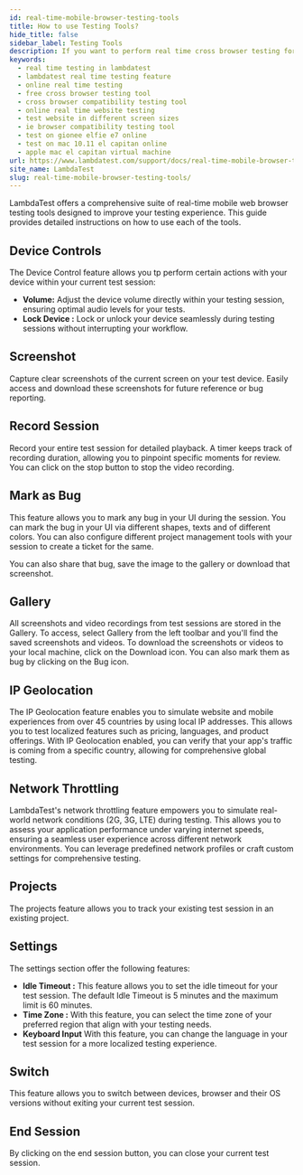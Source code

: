 ```yaml
---
id: real-time-mobile-browser-testing-tools
title: How to use Testing Tools?
hide_title: false
sidebar_label: Testing Tools
description: If you want to perform real time cross browser testing for your website on LambdaTest using the virtual mobile app.
keywords:
  - real time testing in lambdatest
  - lambdatest real time testing feature
  - online real time testing
  - free cross browser testing tool
  - cross browser compatibility testing tool
  - online real time website testing
  - test website in different screen sizes
  - ie browser compatibility testing tool
  - test on gionee elfie e7 online
  - test on mac 10.11 el capitan online
  - apple mac el capitan virtual machine
url: https://www.lambdatest.com/support/docs/real-time-mobile-browser-testing-tools/
site_name: LambdaTest
slug: real-time-mobile-browser-testing-tools/
---
```


<script type="application/ld+json"
      dangerouslySetInnerHTML={{ __html: JSON.stringify({
       "@context": "https://schema.org",
        "@type": "BreadcrumbList",
        "itemListElement": [{
          "@type": "ListItem",
          "position": 1,
          "name": "LambdaTest",
          "item": "https://www.lambdatest.com"
        },{
          "@type": "ListItem",
          "position": 2,
          "name": "Support",
          "item": "https://www.lambdatest.com/support/docs/"
        },{
          "@type": "ListItem",
          "position": 3,
          "name": "Real Time Desktop Browser Testing",
          "item": "https://www.lambdatest.com/support/docs/real-time-mobile-browser-testing-tools/"
        }]
      })
    }}
></script>
LambdaTest offers a comprehensive suite of real-time mobile web browser testing tools designed to improve your testing experience. This guide provides detailed instructions on how to use each of the tools.

## Device Controls
The Device Control feature allows you tp perform certain actions with your device  within your current test session:

- **Volume:** Adjust the device volume directly within your testing session, ensuring optimal audio levels for your tests.
- **Lock Device :** Lock or unlock your device seamlessly during testing sessions without interrupting your workflow.

## Screenshot
Capture clear screenshots of the current screen on your test device. Easily access and download these screenshots for future reference or bug reporting.

## Record Session
Record your entire test session for detailed playback. A timer keeps track of recording duration, allowing you to pinpoint specific moments for review. You can click on the stop button to stop the video recording.

## Mark as Bug
This feature allows you to mark any bug in your UI during the session. You can mark the bug in your UI via different shapes, texts and of different colors. You can also configure different project management tools with your session to create a ticket for the same.

You can also share that bug, save the image to the gallery or download that screenshot.

## Gallery
All screenshots and video recordings from test sessions are stored in the Gallery. To access, select Gallery from the left toolbar and you'll find the saved screenshots and videos. To download the screenshots or videos to your local machine, click on the Download icon. You can also mark them as bug by clicking on the Bug icon.

## IP Geolocation
The IP Geolocation feature enables you to simulate website and mobile experiences from over 45 countries by using local IP addresses. This allows you to test localized features such as pricing, languages, and product offerings. With IP Geolocation enabled, you can verify that your app's traffic is coming from a specific country, allowing for comprehensive global testing.
 
## Network Throttling
LambdaTest's network throttling feature empowers you to simulate real-world network conditions (2G, 3G, LTE) during testing. This allows you to assess your application performance under varying internet speeds, ensuring a seamless user experience across different network environments. You can leverage predefined network profiles or craft custom settings for comprehensive testing.

## Projects
The projects feature allows you to track your existing test session in an existing project.

## Settings
The settings section offer the following features:
- **Idle Timeout :** This feature allows you to set the idle timeout for your test session. The default Idle Timeout is 5 minutes and the maximum limit is 60 minutes.
- **Time Zone :** With this feature, you can select the time zone of your preferred region that align with your testing needs.
- **Keyboard Input** With this feature, you can change the language in your test session for a more localized testing experience.
 
## Switch
This feature allows you to switch between devices, browser and their OS versions without exiting your current test session.

## End Session
By clicking on the end session button, you can close your current test session.
